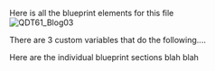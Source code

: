 Here is all the blueprint elements for this file  
![QDT61_Blog03](https://user-images.githubusercontent.com/54378358/198416267-d7ffb417-7096-42b8-ac1d-12ce0b58187c.gif)

There are 3 custom variables that do the following....

Here are the individual blueprint sections
blah blah
